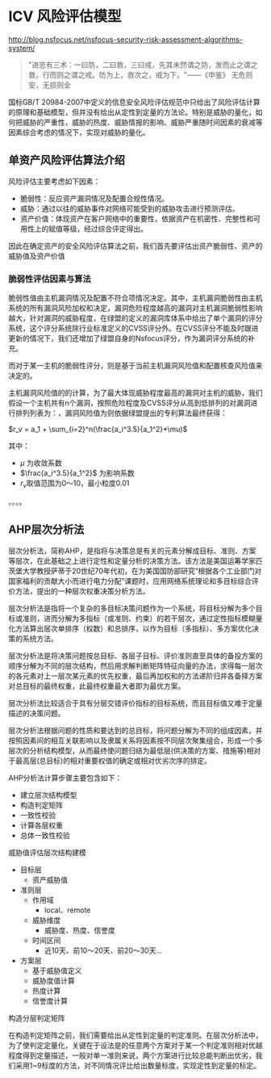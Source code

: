 # ICV 风险评估模型
http://blog.nsfocus.net/nsfocus-security-risk-assessment-algorithms-system/


> "进忠有三术：一曰防，二曰救，三曰戒，先其未然谓之防，发而止之谓之救，行而则之谓之戒。防为上，救次之，戒为下。"——《申鉴》
> 无危则安，无损则全

国标GB/T 20984-2007中定义的信息安全风险评估规范中只给出了风险评估计算的原理和基础模型，但并没有给出从定性到定量的方法论。特别是威胁的量化，如何把威胁的严重性，威胁的热度、威胁情报的影响、威胁严重随时间因素的衰减等因素综合考虑的情况下，实现对威胁的量化。

## 单资产风险评估算法介绍

风险评估主要考虑如下因素：
- 脆弱性：反应资产漏洞情况及配置合规性情况。
- 威胁：通过以往的威胁事件对网络可能受到的威胁攻击进行预测评估。
- 资产价值：体现资产在客户网络中的重要性，依据资产在机密性、完整性和可用性上的赋值等级，经过综合评定得出。

因此在确定资产的安全风险评估算法之前，我们首先要评估出资产脆弱性、资产的威胁值及资产价值

### 脆弱性评估因素与算法
脆弱性值由主机漏洞情况及配置不符合项情况决定。其中，主机漏洞脆弱性由主机系统的所有漏洞风险加权和决定，漏洞危险程度越高的漏洞对主机漏洞脆弱性影响越大，针对漏洞的威胁程度，在绿盟的定义的漏洞库体系中给出了单个漏洞的评分系统，这个评分系统除行业标准定义的CVSS评分外。在CVSS评分不能及时跟进更新的情况下，我们还增加了绿盟自身的Nsfocus评分，作为漏洞评分系统的补充。

而对于某一主机的脆弱性评分，则是基于当前主机漏洞风险值和配置核查风险值来决定的。

主机漏洞风险值的的计算，为了最大体现威胁程度最高的漏洞对主机的威胁，我们假设一个主机共有n个漏洞，按照危险程度及CVSS评分从高到低排列的对漏洞进行排列列表为：，漏洞风险值为则依据绿盟提出的专利算法最终获得：

$r_v = a_1 + \sum_{i=2}^n(\frac{a_i^3.5}{a_1^2}*\mu)$

其中：
- $\mu$ 为收敛系数
- $\frac{a_i^3.5}{a_1^2}$ 为影响系数
- $r_v$取值范围为0～10，最小粒度0.01

。。。。


## AHP层次分析法

层次分析法，简称AHP，是指将与决策总是有关的元素分解成目标、准则、方案等层次，在此基础之上进行定性和定量分析的决策方法。该方法是美国运筹学家匹茨堡大学教授萨蒂于20世纪70年代初，在为美国国防部研究”根据各个工业部门对国家福利的贡献大小而进行电力分配”课题时，应用网络系统理论和多目标综合评价方法，提出的一种层次权重决策分析方法。

层次分析法是指将一个复杂的多目标决策问题作为一个系统，将目标分解为多个目标或准则，进而分解为多指标（或准则、约束）的若干层次，通过定性指标模糊量化方法算出层次单排序（权数）和总排序，以作为目标（多指标）、多方案优化决策的系统方法。

层次分析法是将决策问题按总目标、各层子目标、评价准则直至具体的备投方案的顺序分解为不同的层次结构，然后用求解判断矩阵特征向量的办法，求得每一层次的各元素对上一层次某元素的优先权重，最后再加权和的方法递阶归并各备择方案对总目标的最终权重，此最终权重最大者即为最优方案。

层次分析法比较适合于具有分层交错评价指标的目标系统，而且目标值又难于定量描述的决策问题。

层次分析法根据问题的性质和要达到的总目标，将问题分解为不同的组成因素，并按照因素间的相互关联影响以及隶属关系将因素按不同层次聚集组合，形成一个多层次的分析结构模型，从而最终使问题归结为最低层(供决策的方案、措施等)相对于最高层(总目标)的相对重要权值的确定或相对优劣次序的排定。

AHP分析法计算步骤主要包含如下：
- 建立层次结构模型
- 构造判定矩阵
- 一致性校验
- 计算各层权重
- 总体一致性校验

威胁值评估层次结构建模
- 目标层
  - 资产威胁值
- 准则层
  - 作用域
    - local、remote
  - 威胁维度
    - 威胁度、热度、信誉度
  - 时间区间
    - 近10天、前10～20天、前20～30天...
- 方案层
  - 基于威胁值定义
  - 威胁度值计算
  - 热度计算
  - 信誉度计算

构造分层判定矩阵

在构造判定矩阵之前，我们需要给出从定性到定量的判定准则。在层次分析法中，为了使判定定量化，关键在于设法是的任意两个方案对于某一个判定准则相对优越程度得到定量描述，一般对单一准则来说，两个方案进行比较总能判断出优劣，我们采用1~9标度的方法，对不同情况评比给出数量标度，实现定性到定量的标定。
